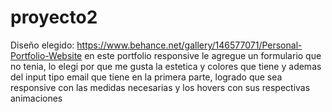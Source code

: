 # proyecto2
Diseño elegido: https://www.behance.net/gallery/146577071/Personal-Portfolio-Website
en este portfolio responsive le agregue un formulario que no tenia, lo elegi por que me gusta la estetica y colores que tiene y ademas del input tipo email que tiene en la primera parte, logrado que sea responsive con las medidas necesarias y los hovers con sus respectivas animaciones

